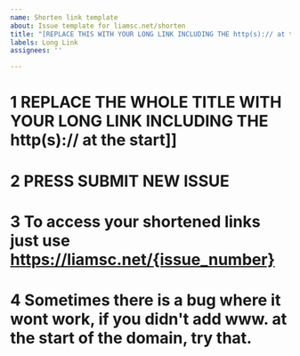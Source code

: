 ```yaml
---
name: Shorten link template
about: Issue template for liamsc.net/shorten
title: "[REPLACE THIS WITH YOUR LONG LINK INCLUDING THE http(s):// at the start]]"
labels: Long Link
assignees: ''

---
```


# 1 REPLACE THE WHOLE TITLE WITH YOUR LONG LINK INCLUDING THE http(s):// at the start]]
# 2 PRESS SUBMIT NEW ISSUE
# 3 To access your shortened links just use https://liamsc.net/{issue_number}
# 4 Sometimes there is a bug where it wont work, if you didn't add www. at the start of the domain, try that.
